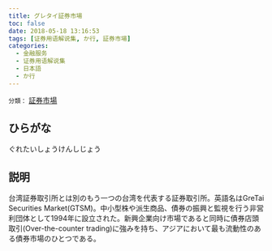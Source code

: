 ```yaml
---
title: グレタイ証券市場
toc: false
date: 2018-05-18 13:16:53
tags: [证券用语解说集, か行, 証券市場]
categories:
  - 金融服务
  - 证券用语解说集
  - 日本語
  - か行
---
```


`分類：` [証券市場](/tags/証券市場/)

## ひらがな

ぐれたいしょうけんしじょう

## 説明

台湾証券取引所とは別のもう一つの台湾を代表する証券取引所。英語名はGreTai Securities Market(GTSM)。中小型株や派生商品、債券の振興と監視を行う非営利団体として1994年に設立された。新興企業向け市場であると同時に債券店頭取引(Over-the-counter trading)に強みを持ち、アジアにおいて最も流動性のある債券市場のひとつである。
